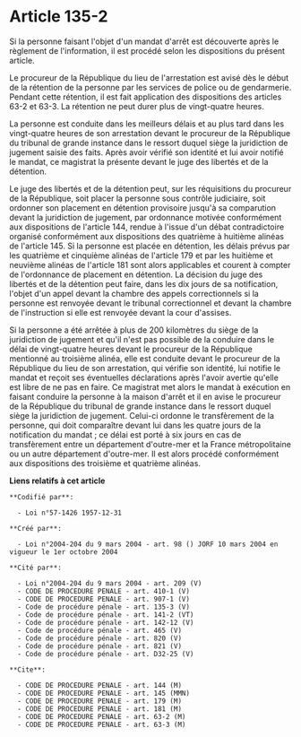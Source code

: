 # Article 135-2

Si la personne faisant l'objet d'un mandat d'arrêt est découverte après le règlement de l'information, il est procédé selon
les dispositions du présent article.

Le procureur de la République du lieu de l'arrestation est avisé dès le début de la rétention de la personne par les services
de police ou de gendarmerie. Pendant cette rétention, il est fait application des dispositions des articles 63-2 et 63-3. La
rétention ne peut durer plus de vingt-quatre heures.

La personne est conduite dans les meilleurs délais et au plus tard dans les vingt-quatre heures de son arrestation devant le
procureur de la République du tribunal de grande instance dans le ressort duquel siège la juridiction de jugement saisie des
faits. Après avoir vérifié son identité et lui avoir notifié le mandat, ce magistrat la présente devant le juge des libertés
et de la détention.

Le juge des libertés et de la détention peut, sur les réquisitions du procureur de la République, soit placer la personne
sous contrôle judiciaire, soit ordonner son placement en détention provisoire jusqu'à sa comparution devant la juridiction de
jugement, par ordonnance motivée conformément aux dispositions de l'article 144, rendue à l'issue d'un débat contradictoire
organisé conformément aux dispositions des quatrième à huitième alinéas de l'article 145. Si la personne est placée en
détention, les délais prévus par les quatrième et cinquième alinéas de l'article 179 et par les huitième et neuvième alinéas
de l'article 181 sont alors applicables et courent à compter de l'ordonnance de placement en détention. La décision du juge
des libertés et de la détention peut faire, dans les dix jours de sa notification, l'objet d'un appel devant la chambre des
appels correctionnels si la personne est renvoyée devant le tribunal correctionnel et devant la chambre de l'instruction si
elle est renvoyée devant la cour d'assises.

Si la personne a été arrêtée à plus de 200 kilomètres du siège de la juridiction de jugement et qu'il n'est pas possible de
la conduire dans le délai de vingt-quatre heures devant le procureur de la République mentionné au troisième alinéa, elle est
conduite devant le procureur de la République du lieu de son arrestation, qui vérifie son identité, lui notifie le mandat et
reçoit ses éventuelles déclarations après l'avoir avertie qu'elle est libre de ne pas en faire. Ce magistrat met alors le
mandat à exécution en faisant conduire la personne à la maison d'arrêt et il en avise le procureur de la République du
tribunal de grande instance dans le ressort duquel siège la juridiction de jugement. Celui-ci ordonne le transfèrement de la
personne, qui doit comparaître devant lui dans les quatre jours de la notification du mandat ; ce délai est porté à six jours
en cas de transfèrement entre un département d'outre-mer et la France métropolitaine ou un autre département d'outre-mer. Il
est alors procédé conformément aux dispositions des troisième et quatrième alinéas.

**Liens relatifs à cet article**

	**Codifié par**:

	  - Loi n°57-1426 1957-12-31

	**Créé par**:

	  - Loi n°2004-204 du 9 mars 2004 - art. 98 () JORF 10 mars 2004 en vigueur le 1er octobre 2004

	**Cité par**:

	  - Loi n°2004-204 du 9 mars 2004 - art. 209 (V)
	  - CODE DE PROCEDURE PENALE - art. 410-1 (V)
	  - CODE DE PROCEDURE PENALE - art. 907-1 (V)
	  - Code de procédure pénale - art. 135-3 (V)
	  - Code de procédure pénale - art. 141-2 (VT)
	  - Code de procédure pénale - art. 142-12 (V)
	  - Code de procédure pénale - art. 465 (V)
	  - Code de procédure pénale - art. 820 (V)
	  - Code de procédure pénale - art. 821 (V)
	  - Code de procédure pénale - art. D32-25 (V)

	**Cite**:

	  - CODE DE PROCEDURE PENALE - art. 144 (M)
	  - CODE DE PROCEDURE PENALE - art. 145 (MMN)
	  - CODE DE PROCEDURE PENALE - art. 179 (M)
	  - CODE DE PROCEDURE PENALE - art. 181 (M)
	  - CODE DE PROCEDURE PENALE - art. 63-2 (M)
	  - CODE DE PROCEDURE PENALE - art. 63-3 (M)
